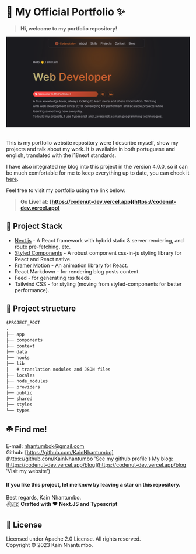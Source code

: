 <h1 >🌟 My Official Portfolio ✨</h1>

> **Hi, welcome to my portfolio repository!**

<div align='center'>
<img src='./public/assets/demo.png' alt="portfolio demo image"/>
</div>

<br/>

This is my portfolio website repository were I describe myself, show my projects and talk about my work. It is available in both portuguese and english, translated with the i18next standards.

I have also integrated my blog into this project in the version 4.0.0, so it can be much comfortable for me to keep everything up to date, you can check it [here](https://codenut-dev.vercel.app/blog).

Feel free to visit my portfolio using the link below:

> **Go Live! at: [https://codenut-dev.vercel.app](https://codenut-dev.vercel.app)**

## 🐾 Project Stack

- [Next.js](https://nextjs.org/) - A React framework with hybrid static & server rendering, and route pre-fetching, etc.
- [Styled Components](https://styled-components.com/) - A robust component css-in-js styling library for React and React native.
- [Framer Motion](https://www.framer.com/motion/) - An animation library for React.
- React Markdown - for rendering blog posts content.
- Feed - for generating rss feeds.
- Tailwind CSS - for styling (moving from styled-components for better performance).

## 🌳 Project structure

```
$PROJECT_ROOT
.
├── app
├── components
├── context
├── data
├── hooks
├── lib
│   # translation modules and JSON files
├── locales
├── node_modules
├── providers
├── public
├── shared
├── styles
└── types
```

## ☘️ Find me!

E-mail: [nhantumbok@gmail.com](nhantumbok@gmail.com 'Send an e-mail')\
Github: [https://github.com/KainNhantumbo](https://github.com/KainNhantumbo 'See my github profile')
My blog: [https://codenut-dev.vercel.app/blog](https://codenut-dev.vercel.app/blog 'Visit my website')

#### If you like this project, let me know by leaving a star on this repository.

Best regards, Kain Nhantumbo.\
✌️🇲🇿 **Crafted with ❤ Next.JS and Typescript**

## 📜 License

Licensed under Apache 2.0 License. All rights reserved.\
Copyright &copy; 2023 Kain Nhantumbo.
